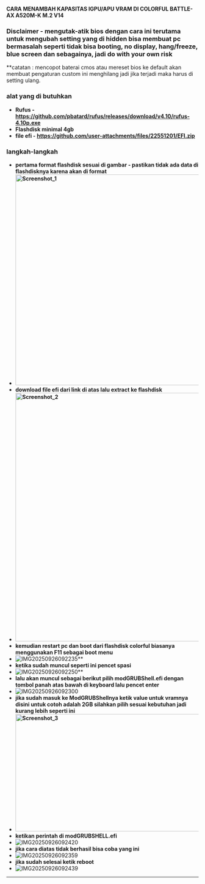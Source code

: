 **CARA MENAMBAH KAPASITAS IGPU/APU VRAM DI COLORFUL BATTLE-AX A520M-K M.2 V14**
### **Disclaimer - mengutak-atik bios dengan cara ini terutama untuk mengubah setting yang di hidden bisa membuat pc bermasalah seperti tidak bisa booting, no display, hang/freeze, blue screen dan sebagainya, jadi do with your own risk**
**catatan : mencopot baterai cmos atau mereset bios ke default akan membuat pengaturan custom ini menghilang jadi jika terjadi maka harus di setting ulang.
### **alat yang di butuhkan**
- **Rufus - https://github.com/pbatard/rufus/releases/download/v4.10/rufus-4.10p.exe**  
- **Flashdisk minimal 4gb** 
- **file efi - https://github.com/user-attachments/files/22551201/EFI.zip**

### **langkah-langkah**
- **pertama format flashdisk sesuai di gambar - pastikan tidak ada data di flashdisknya karena akan di format**  
- **<img width="483" height="551" alt="Screenshot_1" src="https://github.com/user-attachments/assets/2eda9be3-7e9c-4eff-af61-eefb83a505c9" />**  
- **download file efi dari link di atas lalu extract ke flashdisk**  
- **<img width="1138" height="650" alt="Screenshot_2" src="https://github.com/user-attachments/assets/f3e4e5ff-9470-43ec-aace-a49c5126c78d" />**  
- **kemudian restart pc dan boot dari flashdisk colorful biasanya menggunakan F11 sebagai boot menu**  
- ![IMG20250926092235](https://github.com/user-attachments/assets/811e2b09-1902-48ec-b940-ab22c9dad29f)**
- **ketika sudah muncul seperti ini pencet spasi**
- ![IMG20250926092250](https://github.com/user-attachments/assets/21c6661d-6c3a-4f72-9c85-1f4a450ecd41)**
- **lalu akan muncul sebagai berikut pilih modGRUBShell.efi dengan tombol panah atas bawah di keyboard lalu pencet enter**
- ![IMG20250926092300](https://github.com/user-attachments/assets/2d560e07-4c6b-452b-9d82-97b89c715908)
- **jika sudah masuk ke ModGRUBShellnya ketik value untuk vramnya disini untuk cotoh adalah 2GB silahkan pilih sesuai kebutuhan jadi kurang lebih seperti ini**  
- **<img width="715" height="307" alt="Screenshot_3" src="https://github.com/user-attachments/assets/0c2e3a7f-938f-4612-b146-8d96d54d088c" />**
- **ketikan perintah di modGRUBSHELL.efi**
- ![IMG20250926092420](https://github.com/user-attachments/assets/af5a597a-b7d4-4755-bfd0-881d8598d334)
- **jika cara diatas tidak berhasil bisa coba yang ini**
- ![IMG20250926092359](https://github.com/user-attachments/assets/d9885954-355a-47f5-943d-5672ae3da5b0)
- **jika sudah selesai ketik reboot**
- ![IMG20250926092439](https://github.com/user-attachments/assets/8ca212ba-094e-4ee8-8bd2-20ee93f8c0b9)


---

